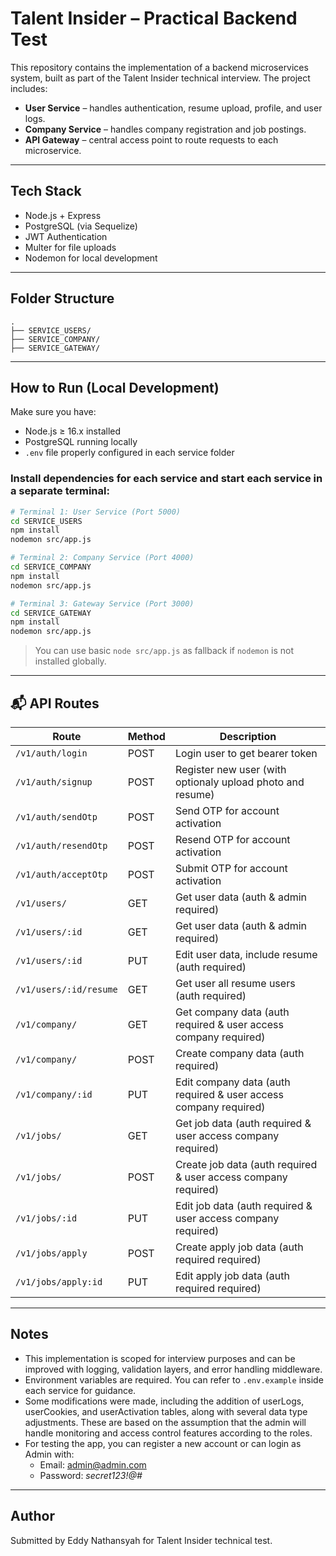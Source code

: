 # Talent Insider – Practical Backend Test

This repository contains the implementation of a backend microservices system, built as part of the Talent Insider technical interview. The project includes:

- **User Service** – handles authentication, resume upload, profile, and user logs.
- **Company Service** – handles company registration and job postings.
- **API Gateway** – central access point to route requests to each microservice.

---

## Tech Stack

- Node.js + Express
- PostgreSQL (via Sequelize)
- JWT Authentication
- Multer for file uploads
- Nodemon for local development

---

## Folder Structure

```
.
├── SERVICE_USERS/
├── SERVICE_COMPANY/
├── SERVICE_GATEWAY/
```

---

## How to Run (Local Development)

Make sure you have:

- Node.js ≥ 16.x installed
- PostgreSQL running locally
- `.env` file properly configured in each service folder

### Install dependencies for each service and start each service in a separate terminal:

```bash
# Terminal 1: User Service (Port 5000)
cd SERVICE_USERS
npm install
nodemon src/app.js

# Terminal 2: Company Service (Port 4000)
cd SERVICE_COMPANY
npm install
nodemon src/app.js

# Terminal 3: Gateway Service (Port 3000)
cd SERVICE_GATEWAY
npm install
nodemon src/app.js
```

> You can use basic `node src/app.js` as fallback if `nodemon` is not installed globally.

---

## 📬 API Routes

| Route                  | Method | Description                                                      |
| ---------------------- | ------ | ---------------------------------------------------------------- |
| `/v1/auth/login`       | POST   | Login user to get bearer token                                   |
| `/v1/auth/signup`      | POST   | Register new user (with optionaly upload photo and resume)       |
| `/v1/auth/sendOtp`     | POST   | Send OTP for account activation                                  |
| `/v1/auth/resendOtp`   | POST   | Resend OTP for account activation                                |
| `/v1/auth/acceptOtp`   | POST   | Submit OTP for account activation                                |
| `/v1/users/`           | GET    | Get user data (auth & admin required)                            |
| `/v1/users/:id`        | GET    | Get user data (auth & admin required)                            |
| `/v1/users/:id`        | PUT    | Edit user data, include resume (auth required)                   |
| `/v1/users/:id/resume` | GET    | Get user all resume users (auth required)                        |
| `/v1/company/`         | GET    | Get company data (auth required & user access company required)  |
| `/v1/company/`         | POST   | Create company data (auth required)                              |
| `/v1/company/:id`      | PUT    | Edit company data (auth required & user access company required) |
| `/v1/jobs/`            | GET    | Get job data (auth required & user access company required)      |
| `/v1/jobs/`            | POST   | Create job data (auth required & user access company required)   |
| `/v1/jobs/:id`         | PUT    | Edit job data (auth required & user access company required)     |
| `/v1/jobs/apply`       | POST   | Create apply job data (auth required required)                   |
| `/v1/jobs/apply:id`    | PUT    | Edit apply job data (auth required required)                     |

---

## Notes

- This implementation is scoped for interview purposes and can be improved with logging, validation layers, and error handling middleware.
- Environment variables are required. You can refer to `.env.example` inside each service for guidance.
- Some modifications were made, including the addition of userLogs, userCookies, and userActivation tables, along with several data type adjustments. These are based on the assumption that the admin will handle monitoring and access control features according to the roles.
- For testing the app, you can register a new account or can login as Admin with:
  - Email: admin@admin.com
  - Password: _secret123!@#_

---

## Author

Submitted by Eddy Nathansyah for Talent Insider technical test.

